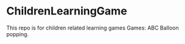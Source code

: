 # ChildrenLearningGame
This repo is for children related learning games
Games: ABC Balloon popping.
